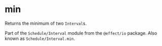 # min

Returns the minimum of two `Interval`s.

Part of the `Schedule/Interval` module from the `@effect/io` package. Also known as `Schedule/Interval.min`.
